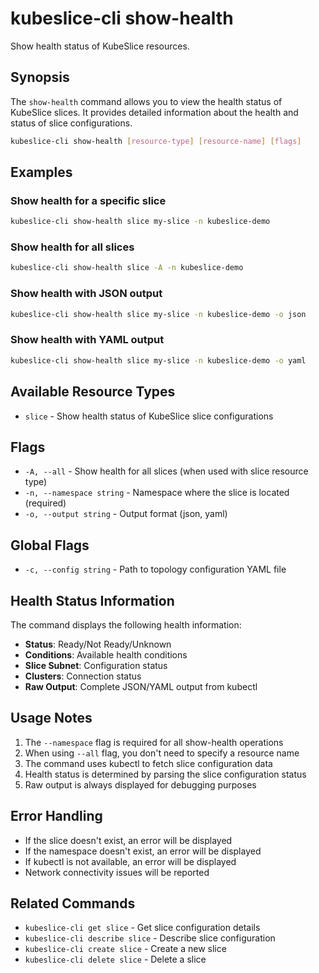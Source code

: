 # kubeslice-cli show-health

Show health status of KubeSlice resources.

## Synopsis

The `show-health` command allows you to view the health status of KubeSlice slices. It provides detailed information about the health and status of slice configurations.

```bash
kubeslice-cli show-health [resource-type] [resource-name] [flags]
```

## Examples

### Show health for a specific slice
```bash
kubeslice-cli show-health slice my-slice -n kubeslice-demo
```

### Show health for all slices
```bash
kubeslice-cli show-health slice -A -n kubeslice-demo
```

### Show health with JSON output
```bash
kubeslice-cli show-health slice my-slice -n kubeslice-demo -o json
```

### Show health with YAML output
```bash
kubeslice-cli show-health slice my-slice -n kubeslice-demo -o yaml
```

## Available Resource Types

- `slice` - Show health status of KubeSlice slice configurations

## Flags

- `-A, --all` - Show health for all slices (when used with slice resource type)
- `-n, --namespace string` - Namespace where the slice is located (required)
- `-o, --output string` - Output format (json, yaml)

## Global Flags

- `-c, --config string` - Path to topology configuration YAML file

## Health Status Information

The command displays the following health information:

- **Status**: Ready/Not Ready/Unknown
- **Conditions**: Available health conditions
- **Slice Subnet**: Configuration status
- **Clusters**: Connection status
- **Raw Output**: Complete JSON/YAML output from kubectl

## Usage Notes

1. The `--namespace` flag is required for all show-health operations
2. When using `--all` flag, you don't need to specify a resource name
3. The command uses kubectl to fetch slice configuration data
4. Health status is determined by parsing the slice configuration status
5. Raw output is always displayed for debugging purposes

## Error Handling

- If the slice doesn't exist, an error will be displayed
- If the namespace doesn't exist, an error will be displayed
- If kubectl is not available, an error will be displayed
- Network connectivity issues will be reported

## Related Commands

- `kubeslice-cli get slice` - Get slice configuration details
- `kubeslice-cli describe slice` - Describe slice configuration
- `kubeslice-cli create slice` - Create a new slice
- `kubeslice-cli delete slice` - Delete a slice 